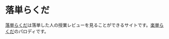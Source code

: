 # 落単らくだ
[落単らくだ](https://rakutan-rakuda.netlify.app/)は落単した人の授業レビューを見ることができるサイトです。[楽単らくだ](https://www.rakutan-rakuda.com/)のパロディです。
